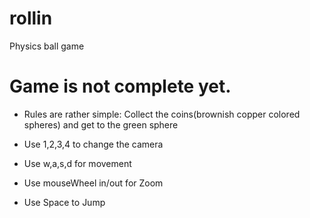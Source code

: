 rollin
======

Physics ball game


# Game is not complete yet.
- Rules are rather simple: Collect the coins(brownish copper colored spheres) and get to the green sphere

- Use 1,2,3,4 to change the camera

- Use w,a,s,d for movement

- Use mouseWheel in/out for Zoom 

- Use Space to Jump
